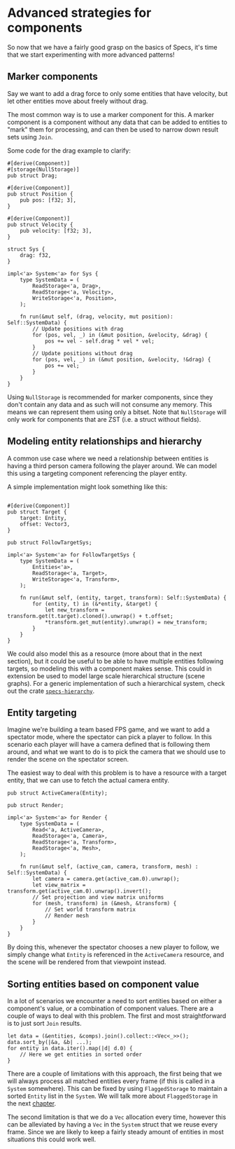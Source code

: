 # Advanced strategies for components

So now that we have a fairly good grasp on the basics of Specs, 
it's time that we start experimenting with more advanced patterns!

## Marker components

Say we want to add a drag force to only some entities that have velocity, but
let other entities move about freely without drag.

The most common way is to use a marker component for this. A marker component
is a component without any data that can be added to entities to "mark" them
for processing, and can then be used to narrow down result sets using `Join`.

Some code for the drag example to clarify:

```rust,ignore
#[derive(Component)]
#[storage(NullStorage)]
pub struct Drag;

#[derive(Component)]
pub struct Position {
    pub pos: [f32; 3],
}

#[derive(Component)]
pub struct Velocity {
    pub velocity: [f32; 3],
}

struct Sys {
    drag: f32,
}

impl<'a> System<'a> for Sys {
    type SystemData = (
        ReadStorage<'a, Drag>,
        ReadStorage<'a, Velocity>,
        WriteStorage<'a, Position>,
    );
    
    fn run(&mut self, (drag, velocity, mut position): Self::SystemData) {
        // Update positions with drag
        for (pos, vel, _) in (&mut position, &velocity, &drag) {
            pos += vel - self.drag * vel * vel;
        }
        // Update positions without drag
        for (pos, vel, _) in (&mut position, &velocity, !&drag) {
            pos += vel;
        }
    } 
}
```

Using `NullStorage` is recommended for marker components, since they don't contain
any data and as such will not consume any memory. This means we can represent them using 
only a bitset. Note that `NullStorage` will only work for components that are ZST (i.e. a 
struct without fields). 

## Modeling entity relationships and hierarchy

A common use case where we need a relationship between entities is having a third person
camera following the player around. We can model this using a targeting component
referencing the player entity.

A simple implementation might look something like this:

```rust,ignore

#[derive(Component)]
pub struct Target {
    target: Entity,
    offset: Vector3,
}

pub struct FollowTargetSys;

impl<'a> System<'a> for FollowTargetSys {
    type SystemData = (
        Entities<'a>,
        ReadStorage<'a, Target>,
        WriteStorage<'a, Transform>,
    );
    
    fn run(&mut self, (entity, target, transform): Self::SystemData) {
        for (entity, t) in (&*entity, &target) {
            let new_transform = transform.get(t.target).cloned().unwrap() + t.offset;
            *transform.get_mut(entity).unwrap() = new_transform;
        }
    }
}
```

We could also model this as a resource (more about that in the next section), but it could 
be useful to be able to have multiple entities following targets, so modeling this with
a component makes sense. This could in extension be used to model large scale hierarchical
structure (scene graphs). For a generic implementation of such a hierarchical system, check
out the crate [`specs-hierarchy`][sh].

[sh]: https://github.com/rustgd/specs-hierarchy

## Entity targeting

Imagine we're building a team based FPS game, and we want to add a spectator mode, where the
spectator can pick a player to follow. In this scenario each player will have a camera defined 
that is following them around, and what we want to do is to pick the camera that
we should use to render the scene on the spectator screen.

The easiest way to deal with this problem is to have a resource with a target entity, that
we can use to fetch the actual camera entity.

```rust,ignore
pub struct ActiveCamera(Entity);

pub struct Render;

impl<'a> System<'a> for Render {
    type SystemData = (
        Read<'a, ActiveCamera>,
        ReadStorage<'a, Camera>,
        ReadStorage<'a, Transform>,
        ReadStorage<'a, Mesh>,
    );
    
    fn run(&mut self, (active_cam, camera, transform, mesh) : Self::SystemData) {
        let camera = camera.get(active_cam.0).unwrap();
        let view_matrix = transform.get(active_cam.0).unwrap().invert();
        // Set projection and view matrix uniforms
        for (mesh, transform) in (&mesh, &transform) {
            // Set world transform matrix
            // Render mesh
        }
    }
}
```

By doing this, whenever the spectator chooses a new player to follow, we simply change
what `Entity` is referenced in the `ActiveCamera` resource, and the scene will be
rendered from that viewpoint instead.

## Sorting entities based on component value

In a lot of scenarios we encounter a need to sort entities based on either a component's
value, or a combination of component values. There are a couple of ways to deal with this
problem. The first and most straightforward is to just sort `Join` results.

```rust,ignore
let data = (&entities, &comps).join().collect::<Vec<_>>();
data.sort_by(|&a, &b| ...);
for entity in data.iter().map(|d| d.0) {
    // Here we get entities in sorted order
}
```

There are a couple of limitations with this approach, the first being that we will always
process all matched entities every frame (if this is called in a `System` somewhere). This
can be fixed by using `FlaggedStorage` to maintain a sorted `Entity` list in the `System`. 
We will talk more about `FlaggedStorage` in the next [chapter][fs].

The second limitation is that we do a `Vec` allocation every time, however this can be 
alleviated by having a `Vec` in the `System` struct that we reuse every frame. Since we 
are likely to keep a fairly steady amount of entities in most situations this could work well.

[fs]: ./12_tracked.html
